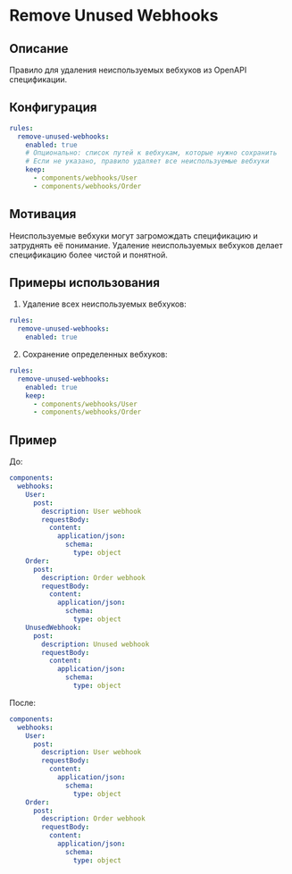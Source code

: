 # Remove Unused Webhooks

## Описание
Правило для удаления неиспользуемых вебхуков из OpenAPI спецификации.

## Конфигурация
```yaml
rules:
  remove-unused-webhooks:
    enabled: true
    # Опционально: список путей к вебхукам, которые нужно сохранить
    # Если не указано, правило удаляет все неиспользуемые вебхуки
    keep:
      - components/webhooks/User
      - components/webhooks/Order
```

## Мотивация
Неиспользуемые вебхуки могут загромождать спецификацию и затруднять её понимание. Удаление неиспользуемых вебхуков делает спецификацию более чистой и понятной.

## Примеры использования
1. Удаление всех неиспользуемых вебхуков:
```yaml
rules:
  remove-unused-webhooks:
    enabled: true
```

2. Сохранение определенных вебхуков:
```yaml
rules:
  remove-unused-webhooks:
    enabled: true
    keep:
      - components/webhooks/User
      - components/webhooks/Order
```

## Пример
До:
```yaml
components:
  webhooks:
    User:
      post:
        description: User webhook
        requestBody:
          content:
            application/json:
              schema:
                type: object
    Order:
      post:
        description: Order webhook
        requestBody:
          content:
            application/json:
              schema:
                type: object
    UnusedWebhook:
      post:
        description: Unused webhook
        requestBody:
          content:
            application/json:
              schema:
                type: object
```

После:
```yaml
components:
  webhooks:
    User:
      post:
        description: User webhook
        requestBody:
          content:
            application/json:
              schema:
                type: object
    Order:
      post:
        description: Order webhook
        requestBody:
          content:
            application/json:
              schema:
                type: object
``` 